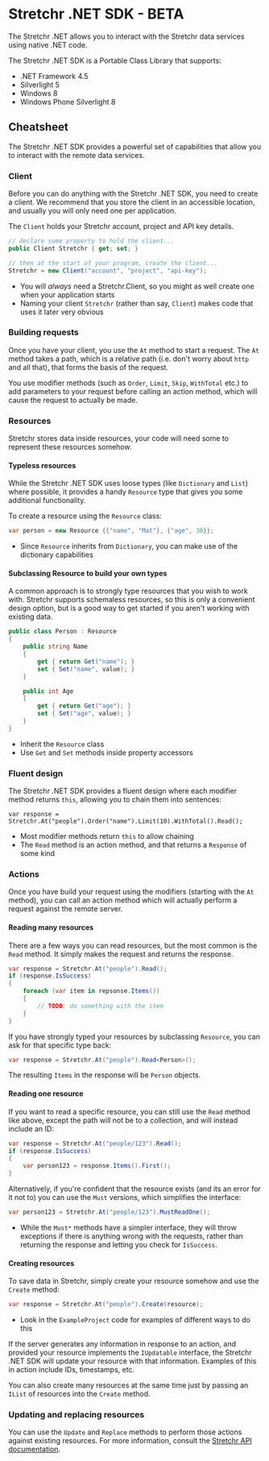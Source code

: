 # Stretchr .NET SDK - BETA

The Stretchr .NET allows you to interact with the Stretchr data services using native .NET code.

The Stretchr .NET SDK is a Portable Class Library that supports:

  * .NET Framework 4.5
  * Silverlight 5
  * Windows 8
  * Windows Phone Silverlight 8

## Cheatsheet

The Stretchr .NET SDK provides a powerful set of capabilities that allow you to interact with the remote data services.

### Client

Before you can do anything with the Stretchr .NET SDK, you need to create a client.  We recommend that you store the client in an accessible location, and usually you will only need one per application.

The `Client` holds your Stretchr account, project and API key details.

```cs
// declare some property to hold the client...
public Client Stretchr { get; set; }

// then at the start of your program, create the client...
Stretchr = new Client("account", "project", "api-key");
```

  * You will *always* need a Stretchr.Client, so you might as well create one when your application starts
  * Naming your client `Stretchr` (rather than say, `Client`) makes code that uses it later very obvious

### Building requests

Once you have your client, you use the `At` method to start a request.  The `At` method takes a path, which is a relative path (i.e. don't worry about `http` and all that), that forms the basis of the request.

You use modifier methods (such as `Order`, `Limit`, `Skip`, `WithTotal` etc.) to add parameters to your request before calling an action method, which will cause the request to actually be made.

### Resources

Stretchr stores data inside resources, your code will need some to represent these resources somehow.

#### Typeless resources

While the Stretchr .NET SDK uses loose types (like `Dictionary` and `List`) where possible, it provides a handy `Resource` type that gives you some additional functionality.

To create a resource using the `Resource` class:

```cs
var person = new Resource {{"name", "Mat"}, {"age", 30}};
```

  * Since `Resource` inherits from `Dictionary`, you can make use of the dictionary capabilities

#### Subclassing Resource to build your own types

A common approach is to strongly type resources that you wish to work with.  Stretchr supports schemaless resources, so this is only a convenient design option, but is a good way to get started if you aren't working with existing data.

```cs
public class Person : Resource
{
    public string Name
    {
        get { return Get("name"); }
        set { Set("name", value); }
    }

    public int Age
    {
        get { return Get("age"); }
        set { Set("age", value); }
    }
}
```

  * Inherit the `Resource` class
  * Use `Get` and `Set` methods inside property accessors

### Fluent design

The Stretchr .NET SDK provides a fluent design where each modifier method returns `this`, allowing you to chain them into sentences:

```
var response = Stretchr.At("people").Order("name").Limit(10).WithTotal().Read();
```

  * Most modifier methods return `this` to allow chaining
  * The `Read` method is an action method, and that returns a `Response` of some kind

### Actions

Once you have build your request using the modifiers (starting with the `At` method), you can call an action method which will actually perform a request against the remote server.

#### Reading many resources

There are a few ways you can read resources, but the most common is the `Read` method.  It simply makes the request and returns the response.

```cs
var response = Stretchr.At("people").Read();
if (response.IsSuccess)
{
	foreach (var item in repsonse.Items()) 
	{
		// TODO: do something with the item
	}
}
```

If you have strongly typed your resources by subclassing `Resource`, you can ask for that specific type back:

```cs
var response = Stretchr.At("people").Read<Person>();
```

The resulting `Items` in the response will be `Person` objects.

#### Reading one resource

If you want to read a specific resource, you can still use the `Read` method like above, except the path will not be to a collection, and will instead include an ID:

```cs
var response = Stretchr.At("people/123").Read();
if (response.IsSuccess)
{
	var person123 = response.Items().First();
}
```

Alternatively, if you're confident that the resource exists (and its an error for it not to) you can use the `Must` versions, which simplifies the interface:

```cs
var person123 = Stretchr.At("people/123").MustReadOne();
```

  * While the `Must*` methods have a simpler interface, they will throw exceptions if there is anything wrong with the requests, rather than returning the response and letting you check for `IsSuccess`.

#### Creating resources

To save data in Stretchr, simply create your resource somehow and use the `Create` method:

```cs
var response = Stretchr.At("people").Create(resource);
```

  * Look in the `ExampleProject` code for examples of different ways to do this

If the server generates any information in response to an action, and provided your resource implements the `IUpdatable` interface, the Stretchr .NET SDK will update your resource with that information.  Examples of this in action include IDs, timestamps, etc.

You can also create many resources at the same time just by passing an `IList` of resources into the `Create` method.

### Updating and replacing resources

You can use the `Update` and `Replace` methods to perform those actions against existing resources.  For more information, consult the [Stretchr API documentation](http://docs.stretchr.com/).